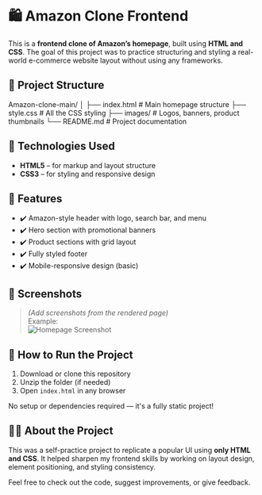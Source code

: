 # 🛍️ Amazon Clone Frontend

This is a **frontend clone of Amazon’s homepage**, built using **HTML and CSS**. The goal of this project was to practice structuring and styling a real-world e-commerce website layout without using any frameworks.

## 📁 Project Structure

Amazon-clone-main/
│
├── index.html            # Main homepage structure
├── style.css             # All the CSS styling
├── images/               # Logos, banners, product thumbnails
└── README.md             # Project documentation

## 🔧 Technologies Used

- **HTML5** – for markup and layout structure
- **CSS3** – for styling and responsive design

## 🎯 Features

- ✔️ Amazon-style header with logo, search bar, and menu
- ✔️ Hero section with promotional banners
- ✔️ Product sections with grid layout
- ✔️ Fully styled footer
- ✔️ Mobile-responsive design (basic)

## 📸 Screenshots

> *(Add screenshots from the rendered page)*  
> Example:  
> ![Homepage Screenshot](./images/screenshot.png)

## 🚀 How to Run the Project

1. Download or clone this repository
2. Unzip the folder (if needed)
3. Open `index.html` in any browser

No setup or dependencies required — it's a fully static project!

## 🙋‍♂️ About the Project

This was a self-practice project to replicate a popular UI using **only HTML and CSS**. It helped sharpen my frontend skills by working on layout design, element positioning, and styling consistency.

Feel free to check out the code, suggest improvements, or give feedback.  
